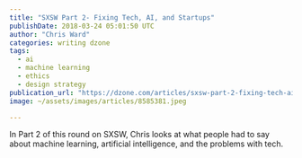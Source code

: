 ```yaml
---
title: "SXSW Part 2- Fixing Tech, AI, and Startups"
publishDate: 2018-03-24 05:01:50 UTC
author: "Chris Ward"
categories: writing dzone
tags:
  - ai
  - machine learning
  - ethics
  - design strategy
publication_url: "https://dzone.com/articles/sxsw-part-2-fixing-tech-ai-and-startups"
image: ~/assets/images/articles/8585381.jpeg

---
```

In Part 2 of this round on SXSW, Chris looks at what people had to say about machine learning, artificial intelligence, and the problems with tech.

